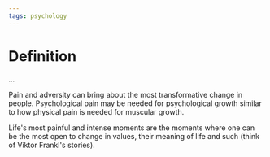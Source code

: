 ```yaml
---
tags: psychology
---
```


# Definition

...

Pain and adversity can bring about the most transformative change in people. Psychological pain may be needed for psychological growth similar to how physical pain is needed for muscular growth.

Life's most painful and intense moments are the moments where one can be the most open to change in values, their meaning of life and such (think of Viktor Frankl's stories).
